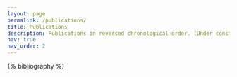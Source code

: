 ```yaml
---
layout: page
permalink: /publications/
title: Publications
description: Publications in reversed chronological order. (Under construction!! 👨‍💻)
nav: true
nav_order: 2
---
```


{% bibliography %}